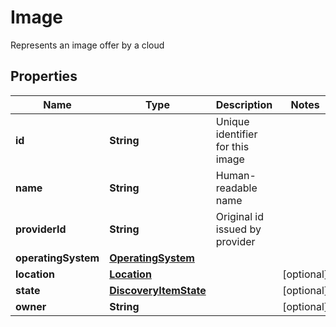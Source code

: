 

# Image

Represents an image offer by a cloud 
## Properties

Name | Type | Description | Notes
------------ | ------------- | ------------- | -------------
**id** | **String** | Unique identifier for this image | 
**name** | **String** | Human-readable name | 
**providerId** | **String** | Original id issued by provider | 
**operatingSystem** | [**OperatingSystem**](OperatingSystem.md) |  | 
**location** | [**Location**](Location.md) |  |  [optional]
**state** | [**DiscoveryItemState**](DiscoveryItemState.md) |  |  [optional]
**owner** | **String** |  |  [optional]



